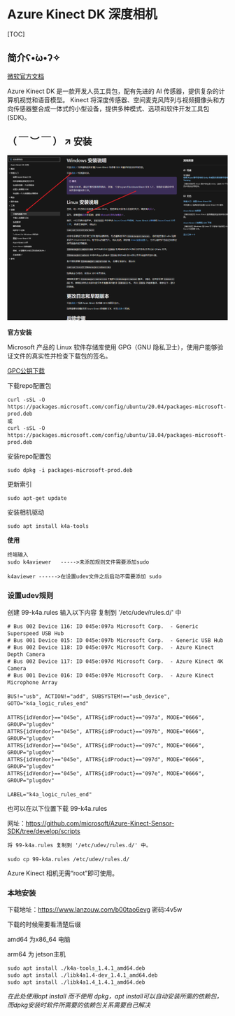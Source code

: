 # Azure Kinect DK 深度相机

[TOC]

## 简介ʕ•̀ω•́ʔ✧

[微软官方文档](https://learn.microsoft.com/zh-cn/azure/kinect-dk/)

Azure Kinect DK 是一款开发人员工具包，配有先进的 AI 传感器，提供复杂的计算机视觉和语音模型。 Kinect 将深度传感器、空间麦克风阵列与视频摄像头和方向传感器整合成一体式的小型设备，提供多种模式、选项和软件开发工具包 (SDK)。

## （ ￣ ︶ ￣ ） ↗  安装

![image-20240615220422627](img/image-20240615220422627.png)

**官方安装**

Microsoft 产品的 Linux 软件存储库使用 GPG（GNU 隐私卫士），使用户能够验证文件的真实性并检查下载包的签名。

[GPC公钥下载](https://packages.microsoft.com/keys/microsoft.asc)

下载repo配置包

```
curl -sSL -O https://packages.microsoft.com/config/ubuntu/20.04/packages-microsoft-prod.deb
或
curl -sSL -O https://packages.microsoft.com/config/ubuntu/18.04/packages-microsoft-prod.deb
```

安装repo配置包

```
sudo dpkg -i packages-microsoft-prod.deb
```

更新索引

```
sudo apt-get update
```

安装相机驱动

```
sudo apt install k4a-tools
```

**使用**

```
终端输入
sudo k4aviewer   ----->未添加规则文件需要添加sudo

k4aviewer ------>在设置udev文件之后启动不需要添加 sudo
```

### 设置udev规则

创建 99-k4a.rules  输入以下内容 复制到 '/etc/udev/rules.d/' 中

```
# Bus 002 Device 116: ID 045e:097a Microsoft Corp.  - Generic Superspeed USB Hub
# Bus 001 Device 015: ID 045e:097b Microsoft Corp.  - Generic USB Hub
# Bus 002 Device 118: ID 045e:097c Microsoft Corp.  - Azure Kinect Depth Camera
# Bus 002 Device 117: ID 045e:097d Microsoft Corp.  - Azure Kinect 4K Camera
# Bus 001 Device 016: ID 045e:097e Microsoft Corp.  - Azure Kinect Microphone Array

BUS!="usb", ACTION!="add", SUBSYSTEM!=="usb_device", GOTO="k4a_logic_rules_end"

ATTRS{idVendor}=="045e", ATTRS{idProduct}=="097a", MODE="0666", GROUP="plugdev"
ATTRS{idVendor}=="045e", ATTRS{idProduct}=="097b", MODE="0666", GROUP="plugdev"
ATTRS{idVendor}=="045e", ATTRS{idProduct}=="097c", MODE="0666", GROUP="plugdev"
ATTRS{idVendor}=="045e", ATTRS{idProduct}=="097d", MODE="0666", GROUP="plugdev"
ATTRS{idVendor}=="045e", ATTRS{idProduct}=="097e", MODE="0666", GROUP="plugdev"

LABEL="k4a_logic_rules_end"

```

也可以在以下位置下载 99-k4a.rules

网址：https://github.com/microsoft/Azure-Kinect-Sensor-SDK/tree/develop/scripts

```
将 99-k4a.rules 复制到 '/etc/udev/rules.d/' 中。

sudo cp 99-k4a.rules /etc/udev/rules.d/
```

Azure Kinect 相机无需“root”即可使用。

### 本地安装

下载地址：https://www.lanzouw.com/b00tao6evg	密码:4v5w

下载的时候需要看清楚后缀  

amd64 为x86_64 电脑

arm64 为 jetson主机

```
sudo apt install ./k4a-tools_1.4.1_amd64.deb
sudo apt install ./libk4a1.4-dev_1.4.1_amd64.deb 
sudo apt install ./libk4a1.4_1.4.1_amd64.deb 
```

*在此处使用apt install 而不使用 dpkg，apt install可以自动安装所需的依赖包，而dpkg安装时软件所需要的依赖包关系需要自己解决*

